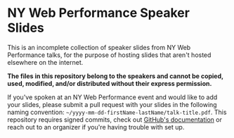 # NY Web Performance Speaker Slides

This is an incomplete collection of speaker slides from NY Web Performance talks, for the purpose of hosting slides that aren't hosted elsewhere on the internet. 

**The files in this repository belong to the speakers and cannot be copied, used, modified, and/or distributed without their express permission.**

If you've spoken at an NY Web Performance event and would like to add your slides, please submit a pull request with your slides in the following naming convention: `~/yyyy-mm-dd-firstName-lastName/talk-title.pdf`. This repository requires signed commits, check out [GitHub's documentation](https://docs.github.com/en/authentication/managing-commit-signature-verification/signing-commits) or reach out to an organizer if you're having trouble with set up.



